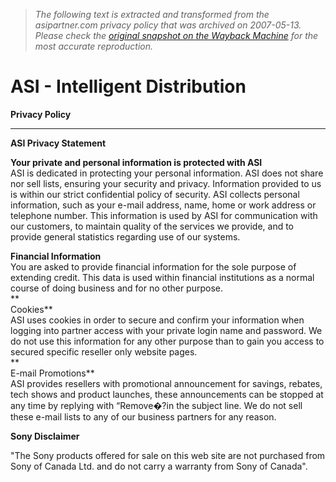 > *The following text is extracted and transformed from the asipartner.com privacy policy that was archived on 2007-05-13. Please check the [original snapshot on the Wayback Machine](https://web.archive.org/web/20070513171426id_/http%3A//asipartner.com/Privacy.htm) for the most accurate reproduction.*

# ASI - Intelligent Distribution

**Privacy Policy**
    

* * *

**ASI Privacy Statement**

**Your private and personal information is protected with ASI**  
ASI is dedicated in protecting your personal information. ASI does not share nor sell lists, ensuring your security and privacy. Information provided to us is within our strict confidential policy of security. ASI collects personal information, such as your e-mail address, name, home or work address or telephone number. This information is used by ASI for communication with our customers, to maintain quality of the services we provide, and to provide general statistics regarding use of our systems.

**Financial Information**  
You are asked to provide financial information for the sole purpose of extending credit. This data is used within financial institutions as a normal course of doing business and for no other purpose.  
**  
Cookies**  
ASI uses cookies in order to secure and confirm your information when logging into partner access with your private login name and password. We do not use this information for any other purpose than to gain you access to secured specific reseller only website pages.  
**  
E-mail Promotions**  
ASI provides resellers with promotional announcement for savings, rebates, tech shows and product launches, these announcements can be stopped at any time by replying with “Remove�?in the subject line. We do not sell these e-mail lists to any of our business partners for any reason.

**Sony Disclaimer**

"The Sony products offered for sale on this web site are not purchased from Sony of Canada Ltd. and do not carry a warranty from Sony of Canada".
